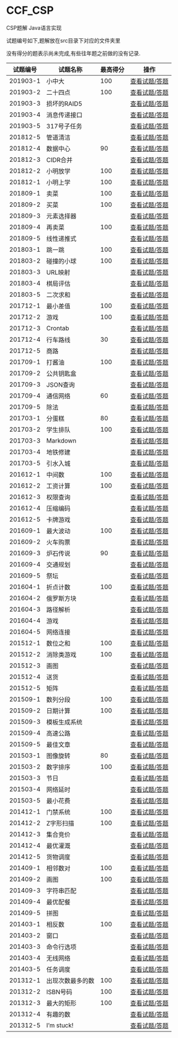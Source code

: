 # CCF_CSP
CSP题解 Java语言实现

试题编号如下,题解放在src目录下对应的文件夹里

没有得分的题表示尚未完成,有些往年题之前做的没有记录.

| 试题编号 | 试题名称         | 最高得分 | 操作                                                      |
| -------- | ---------------- | -------- | --------------------------------------------------------- |
| 201903-1 | 小中大           | 100      | [查看试题/答题](http://118.190.20.162/view.page?gpid=T89) |
| 201903-2 | 二十四点         | 100      | [查看试题/答题](http://118.190.20.162/view.page?gpid=T88) |
| 201903-3 | 损坏的RAID5      |          | [查看试题/答题](http://118.190.20.162/view.page?gpid=T87) |
| 201903-4 | 消息传递接口     |          | [查看试题/答题](http://118.190.20.162/view.page?gpid=T86) |
| 201903-5 | 317号子任务      |          | [查看试题/答题](http://118.190.20.162/view.page?gpid=T85) |
| 201812-5 | 管道清洁         |          | [查看试题/答题](http://118.190.20.162/view.page?gpid=T84) |
| 201812-4 | 数据中心         | 90       | [查看试题/答题](http://118.190.20.162/view.page?gpid=T83) |
| 201812-3 | CIDR合并         |          | [查看试题/答题](http://118.190.20.162/view.page?gpid=T82) |
| 201812-2 | 小明放学         | 100      | [查看试题/答题](http://118.190.20.162/view.page?gpid=T81) |
| 201812-1 | 小明上学         | 100      | [查看试题/答题](http://118.190.20.162/view.page?gpid=T80) |
| 201809-1 | 卖菜             | 100      | [查看试题/答题](http://118.190.20.162/view.page?gpid=T79) |
| 201809-2 | 买菜             | 100      | [查看试题/答题](http://118.190.20.162/view.page?gpid=T78) |
| 201809-3 | 元素选择器       |          | [查看试题/答题](http://118.190.20.162/view.page?gpid=T77) |
| 201809-4 | 再卖菜           | 100      | [查看试题/答题](http://118.190.20.162/view.page?gpid=T76) |
| 201809-5 | 线性递推式       |          | [查看试题/答题](http://118.190.20.162/view.page?gpid=T74) |
| 201803-1 | 跳一跳           | 100      | [查看试题/答题](http://118.190.20.162/view.page?gpid=T73) |
| 201803-2 | 碰撞的小球       | 100      | [查看试题/答题](http://118.190.20.162/view.page?gpid=T72) |
| 201803-3 | URL映射          |          | [查看试题/答题](http://118.190.20.162/view.page?gpid=T71) |
| 201803-4 | 棋局评估         |          | [查看试题/答题](http://118.190.20.162/view.page?gpid=T70) |
| 201803-5 | 二次求和         |          | [查看试题/答题](http://118.190.20.162/view.page?gpid=T69) |
| 201712-1 | 最小差值         | 100      | [查看试题/答题](http://118.190.20.162/view.page?gpid=T68) |
| 201712-2 | 游戏             | 100      | [查看试题/答题](http://118.190.20.162/view.page?gpid=T67) |
| 201712-3 | Crontab          |          | [查看试题/答题](http://118.190.20.162/view.page?gpid=T66) |
| 201712-4 | 行车路线         | 30       | [查看试题/答题](http://118.190.20.162/view.page?gpid=T65) |
| 201712-5 | 商路             |          | [查看试题/答题](http://118.190.20.162/view.page?gpid=T64) |
| 201709-1 | 打酱油           | 100      | [查看试题/答题](http://118.190.20.162/view.page?gpid=T63) |
| 201709-2 | 公共钥匙盒       |          | [查看试题/答题](http://118.190.20.162/view.page?gpid=T62) |
| 201709-3 | JSON查询         |          | [查看试题/答题](http://118.190.20.162/view.page?gpid=T61) |
| 201709-4 | 通信网络         | 60       | [查看试题/答题](http://118.190.20.162/view.page?gpid=T60) |
| 201709-5 | 除法             |          | [查看试题/答题](http://118.190.20.162/view.page?gpid=T59) |
| 201703-1 | 分蛋糕           | 80       | [查看试题/答题](http://118.190.20.162/view.page?gpid=T57) |
| 201703-2 | 学生排队         | 100      | [查看试题/答题](http://118.190.20.162/view.page?gpid=T56) |
| 201703-3 | Markdown         |          | [查看试题/答题](http://118.190.20.162/view.page?gpid=T55) |
| 201703-4 | 地铁修建         |          | [查看试题/答题](http://118.190.20.162/view.page?gpid=T54) |
| 201703-5 | 引水入城         |          | [查看试题/答题](http://118.190.20.162/view.page?gpid=T53) |
| 201612-1 | 中间数           | 100      | [查看试题/答题](http://118.190.20.162/view.page?gpid=T52) |
| 201612-2 | 工资计算         | 100      | [查看试题/答题](http://118.190.20.162/view.page?gpid=T51) |
| 201612-3 | 权限查询         |          | [查看试题/答题](http://118.190.20.162/view.page?gpid=T50) |
| 201612-4 | 压缩编码         |          | [查看试题/答题](http://118.190.20.162/view.page?gpid=T49) |
| 201612-5 | 卡牌游戏         |          | [查看试题/答题](http://118.190.20.162/view.page?gpid=T48) |
| 201609-1 | 最大波动         | 100      | [查看试题/答题](http://118.190.20.162/view.page?gpid=T47) |
| 201609-2 | 火车购票         |          | [查看试题/答题](http://118.190.20.162/view.page?gpid=T46) |
| 201609-3 | 炉石传说         | 90       | [查看试题/答题](http://118.190.20.162/view.page?gpid=T45) |
| 201609-4 | 交通规划         |          | [查看试题/答题](http://118.190.20.162/view.page?gpid=T44) |
| 201609-5 | 祭坛             |          | [查看试题/答题](http://118.190.20.162/view.page?gpid=T43) |
| 201604-1 | 折点计数         | 100      | [查看试题/答题](http://118.190.20.162/view.page?gpid=T42) |
| 201604-2 | 俄罗斯方块       |          | [查看试题/答题](http://118.190.20.162/view.page?gpid=T41) |
| 201604-3 | 路径解析         |          | [查看试题/答题](http://118.190.20.162/view.page?gpid=T40) |
| 201604-4 | 游戏             |          | [查看试题/答题](http://118.190.20.162/view.page?gpid=T39) |
| 201604-5 | 网络连接         |          | [查看试题/答题](http://118.190.20.162/view.page?gpid=T38) |
| 201512-1 | 数位之和         | 100      | [查看试题/答题](http://118.190.20.162/view.page?gpid=T37) |
| 201512-2 | 消除类游戏       | 100      | [查看试题/答题](http://118.190.20.162/view.page?gpid=T36) |
| 201512-3 | 画图             |          | [查看试题/答题](http://118.190.20.162/view.page?gpid=T35) |
| 201512-4 | 送货             |          | [查看试题/答题](http://118.190.20.162/view.page?gpid=T34) |
| 201512-5 | 矩阵             |          | [查看试题/答题](http://118.190.20.162/view.page?gpid=T33) |
| 201509-1 | 数列分段         | 100      | [查看试题/答题](http://118.190.20.162/view.page?gpid=T32) |
| 201509-2 | 日期计算         | 100      | [查看试题/答题](http://118.190.20.162/view.page?gpid=T31) |
| 201509-3 | 模板生成系统     |          | [查看试题/答题](http://118.190.20.162/view.page?gpid=T30) |
| 201509-4 | 高速公路         |          | [查看试题/答题](http://118.190.20.162/view.page?gpid=T29) |
| 201509-5 | 最佳文章         |          | [查看试题/答题](http://118.190.20.162/view.page?gpid=T28) |
| 201503-1 | 图像旋转         | 80       | [查看试题/答题](http://118.190.20.162/view.page?gpid=T27) |
| 201503-2 | 数字排序         | 100      | [查看试题/答题](http://118.190.20.162/view.page?gpid=T26) |
| 201503-3 | 节日             |          | [查看试题/答题](http://118.190.20.162/view.page?gpid=T25) |
| 201503-4 | 网络延时         |          | [查看试题/答题](http://118.190.20.162/view.page?gpid=T24) |
| 201503-5 | 最小花费         |          | [查看试题/答题](http://118.190.20.162/view.page?gpid=T23) |
| 201412-1 | 门禁系统         | 100      | [查看试题/答题](http://118.190.20.162/view.page?gpid=T21) |
| 201412-2 | Z字形扫描        | 100      | [查看试题/答题](http://118.190.20.162/view.page?gpid=T20) |
| 201412-3 | 集合竞价         |          | [查看试题/答题](http://118.190.20.162/view.page?gpid=T19) |
| 201412-4 | 最优灌溉         |          | [查看试题/答题](http://118.190.20.162/view.page?gpid=T18) |
| 201412-5 | 货物调度         |          | [查看试题/答题](http://118.190.20.162/view.page?gpid=T17) |
| 201409-1 | 相邻数对         | 100      | [查看试题/答题](http://118.190.20.162/view.page?gpid=T16) |
| 201409-2 | 画图             | 100      | [查看试题/答题](http://118.190.20.162/view.page?gpid=T15) |
| 201409-3 | 字符串匹配       |          | [查看试题/答题](http://118.190.20.162/view.page?gpid=T14) |
| 201409-4 | 最优配餐         |          | [查看试题/答题](http://118.190.20.162/view.page?gpid=T13) |
| 201409-5 | 拼图             |          | [查看试题/答题](http://118.190.20.162/view.page?gpid=T12) |
| 201403-1 | 相反数           | 100      | [查看试题/答题](http://118.190.20.162/view.page?gpid=T10) |
| 201403-2 | 窗口             |          | [查看试题/答题](http://118.190.20.162/view.page?gpid=T9)  |
| 201403-3 | 命令行选项       |          | [查看试题/答题](http://118.190.20.162/view.page?gpid=T8)  |
| 201403-4 | 无线网络         |          | [查看试题/答题](http://118.190.20.162/view.page?gpid=T7)  |
| 201403-5 | 任务调度         |          | [查看试题/答题](http://118.190.20.162/view.page?gpid=T6)  |
| 201312-1 | 出现次数最多的数 | 100      | [查看试题/答题](http://118.190.20.162/view.page?gpid=T5)  |
| 201312-2 | ISBN号码         | 100      | [查看试题/答题](http://118.190.20.162/view.page?gpid=T4)  |
| 201312-3 | 最大的矩形       | 100      | [查看试题/答题](http://118.190.20.162/view.page?gpid=T3)  |
| 201312-4 | 有趣的数         |          | [查看试题/答题](http://118.190.20.162/view.page?gpid=T2)  |
| 201312-5 | I’m stuck!       |          | [查看试题/答题](http://118.190.20.162/view.page?gpid=T1)  |